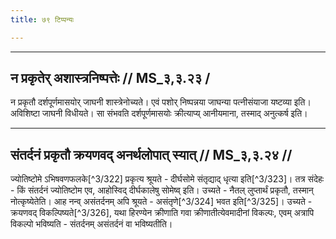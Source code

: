 ```yaml
---
title: ७९ टिप्पन्यः

---
```


[^3/321]: E2: 4,282; E4: 4,371; E6: 1,206

____________________________________________


## न प्रकृतेर् अशास्त्रनिष्पत्तेः // MS_३,३.२३ /
न प्रकृतौ दर्शपूर्णमासयोर् जाघनी शास्त्रेनोच्यते। एवं पशोर् निष्पन्नया जाघन्या पत्नीसंयाजा यष्टव्या इति। अविशिष्टा जाघनी विधीयते। सा संभवति दर्शपूर्णमासयोः क्रीत्याप्य् आनीयमाना, तस्माद् अनुत्कर्ष इति।


____________________________________________


## संतर्दनं प्रकृतौ क्रयणवद् अनर्थलोपात् स्यात् // MS_३,३.२४ //

ज्योतिष्टोमे ऽभिषवणफलके[^3/322] प्रकृत्य श्रूयते - दीर्घसोमे संतृद्याद् धृत्या इति[^3/323]। तत्र संदेहः - किं संतर्दनं ज्योतिष्टोम एव, आहोस्विद् दीर्घकालेषु सोमेष्व् इति। उच्यते - नैतल् लुप्तार्थं प्रकृतौ, तस्मान् नोत्कृष्येतेति। आह नन्व् असंतर्दनम् अपि श्रूयते - असंतृणे[^3/324] भवत इति[^3/325]। उच्यते - क्रयणवद् विकल्पिष्यते[^3/326], यथा हिरण्येन क्रीणाति गवा क्रीणातीत्येवमादीनां विकल्पः, एवम् अत्रापि विकल्पो भविष्यति - संतर्दनम् असंतर्दनं वा भविष्यतीति।
